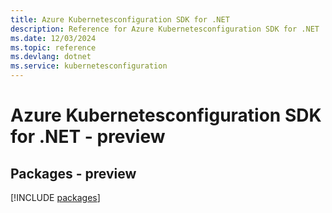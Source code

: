 ```yaml
---
title: Azure Kubernetesconfiguration SDK for .NET
description: Reference for Azure Kubernetesconfiguration SDK for .NET
ms.date: 12/03/2024
ms.topic: reference
ms.devlang: dotnet
ms.service: kubernetesconfiguration
---
```

# Azure Kubernetesconfiguration SDK for .NET - preview
## Packages - preview
[!INCLUDE [packages](kubernetesconfiguration-index.md)]